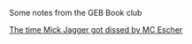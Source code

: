 Some notes from the GEB Book club

[The time Mick Jagger got dissed by MC Escher](https://www.mentalfloss.com/article/23063/how-mick-jagger-got-dissed-mc-escher)